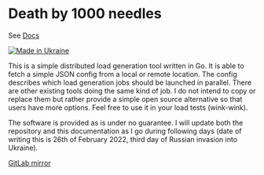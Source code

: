 # Death by 1000 needles

See [Docs](https://arriven.github.io/db1000n)

[![Made in Ukraine](https://img.shields.io/badge/made_in-ukraine-ffd700.svg?labelColor=0057b7)](https://stand-with-ukraine.pp.ua)

This is a simple distributed load generation tool written in Go.
It is able to fetch a simple JSON config from a local or remote location.
The config describes which load generation jobs should be launched in parallel.
There are other existing tools doing the same kind of job.
I do not intend to copy or replace them but rather provide a simple open source alternative so that users have more options.
Feel free to use it in your load tests (wink-wink).

The software is provided as is under no guarantee.
I will update both the repository and this documentation as I go during following days (date of writing this is 26th of February 2022, third day of Russian invasion into Ukraine).

[GitLab mirror](https://gitlab.com/db1000n/db1000n.git)
